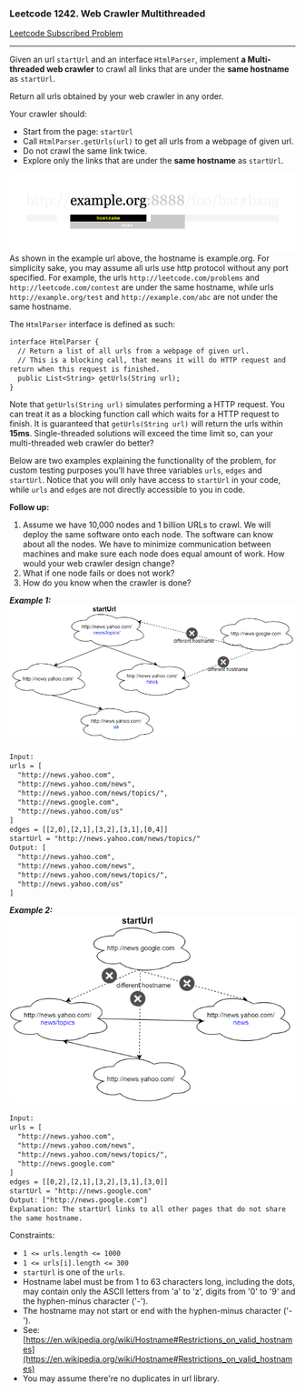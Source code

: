 ### Leetcode 1242. Web Crawler Multithreaded
[Leetcode Subscribed Problem](https://leetcode.com/problems/web-crawler-multithreaded/)

---

Given an url `startUrl` and an interface `HtmlParser`, implement **a Multi-threaded web crawler** to crawl all links that are under the **same hostname** as `startUrl`.

Return all urls obtained by your web crawler in any order.

Your crawler should:
- Start from the page: `startUrl`
- Call `HtmlParser.getUrls(url)` to get all urls from a webpage of given url.
- Do not crawl the same link twice.
- Explore only the links that are under the **same hostname** as `startUrl`.

![](WebCrawlerMultithreaded_001.png?raw=true")
As shown in the example url above, the hostname is example.org. For simplicity sake, you may assume all urls use http protocol without any port specified. For example, the urls `http://leetcode.com/problems` and `http://leetcode.com/contest` are under the same hostname, while urls `http://example.org/test` and `http://example.com/abc` are not under the same hostname.

The `HtmlParser` interface is defined as such:
```
interface HtmlParser {
  // Return a list of all urls from a webpage of given url.
  // This is a blocking call, that means it will do HTTP request and return when this request is finished.
  public List<String> getUrls(String url);
}
```
Note that `getUrls(String url)` simulates performing a HTTP request. You can treat it as a blocking function call which waits for a HTTP request to finish. It is guaranteed that `getUrls(String url)` will return the urls within **15ms**. Single-threaded solutions will exceed the time limit so, can your multi-threaded web crawler do better?

Below are two examples explaining the functionality of the problem, for custom testing purposes you’ll have three variables `urls`, `edges` and `startUrl`. Notice that you will only have access to `startUrl` in your code, while `urls` and `edge`s are not directly accessible to you in code.

**Follow up:**
1. Assume we have 10,000 nodes and 1 billion URLs to crawl. We will deploy the same software onto each node. The software can know about all the nodes. We have to minimize communication between machines and make sure each node does equal amount of work. How would your web crawler design change?
1. What if one node fails or does not work?
1. How do you know when the crawler is done?

***Example 1:***
![](WebCrawlerMultithreaded_002.png?raw=true")
```
Input:
urls = [
  "http://news.yahoo.com",
  "http://news.yahoo.com/news",
  "http://news.yahoo.com/news/topics/",
  "http://news.google.com",
  "http://news.yahoo.com/us"
]
edges = [[2,0],[2,1],[3,2],[3,1],[0,4]]
startUrl = "http://news.yahoo.com/news/topics/"
Output: [
  "http://news.yahoo.com",
  "http://news.yahoo.com/news",
  "http://news.yahoo.com/news/topics/",
  "http://news.yahoo.com/us"
]
```

***Example 2:***
![](WebCrawlerMultithreaded_003.png?raw=true")
```
Input: 
urls = [
  "http://news.yahoo.com",
  "http://news.yahoo.com/news",
  "http://news.yahoo.com/news/topics/",
  "http://news.google.com"
]
edges = [[0,2],[2,1],[3,2],[3,1],[3,0]]
startUrl = "http://news.google.com"
Output: ["http://news.google.com"]
Explanation: The startUrl links to all other pages that do not share the same hostname.
```

Constraints:
- `1 <= urls.length <= 1000`
- `1 <= urls[i].length <= 300`
- `startUrl` is one of the `urls`.
- Hostname label must be from 1 to 63 characters long, including the dots, may contain only the ASCII letters from 'a' to 'z', digits from '0' to '9' and the hyphen-minus character ('-').
- The hostname may not start or end with the hyphen-minus character ('-'). 
- See: [https://en.wikipedia.org/wiki/Hostname#Restrictions_on_valid_hostnames](https://en.wikipedia.org/wiki/Hostname#Restrictions_on_valid_hostnames)
- You may assume there're no duplicates in url library.

